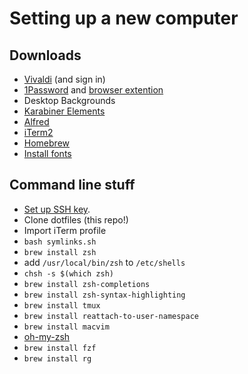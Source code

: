 # Setting up a new computer

## Downloads
- [Vivaldi](https://vivaldi.com) (and sign in)  
-	[1Password](https://1password.com/downloads/mac/) and [browser extention](https://support.1password.com/cs/1password-classic-extension/)  
-	Desktop Backgrounds  
-	[Karabiner Elements](https://karabiner-elements.pqrs.org)  
-	[Alfred](https://www.alfredapp.com)  
-	[iTerm2](https://iterm2.com)  
-	[Homebrew](https://brew.sh)  
-	[Install fonts](https://github.com/powerline/fonts/tree/master/SourceCodePro)  

## Command line stuff
-	[Set up SSH key](https://docs.github.com/en/github/authenticating-to-github/connecting-to-github-with-ssh/generating-a-new-ssh-key-and-adding-it-to-the-ssh-agent). 
-	Clone dotfiles (this repo!)  
-	Import iTerm profile
-	`bash symlinks.sh`   
-	`brew install zsh`  
-	add `/usr/local/bin/zsh` to `/etc/shells`  
-	`chsh -s $(which zsh)`  
-	`brew install zsh-completions`  
-	`brew install zsh-syntax-highlighting`  
-	`brew install tmux`  
-	`brew install reattach-to-user-namespace`  
-	`brew install macvim`  
-	[oh-my-zsh](https://ohmyz.sh)  
-	`brew install fzf`  
-	`brew install rg`  


